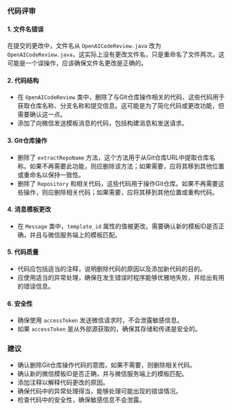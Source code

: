 ### 代码评审

#### 1. 文件名错误
在提交的更改中，文件名从 `OpenAICodeReview.java` 改为 `OpenAICodeReview.java`，这实际上没有更改文件名，只是重命名了文件两次。这可能是一个误操作，应该确保文件名更改是正确的。

#### 2. 代码结构
- 在 `OpenAICodeReview` 类中，删除了与Git仓库操作相关的代码，这些代码用于获取仓库名称、分支名称和提交信息。这可能是为了简化代码或更改功能，但需要确认这一点。
- 添加了向微信发送模板消息的代码，包括构建消息和发送请求。

#### 3. Git仓库操作
- 删除了 `extractRepoName` 方法，这个方法用于从Git仓库URL中提取仓库名称。如果不再需要此功能，则应删除该方法；如果需要，应将其移到其他位置或重命名以保持一致性。
- 删除了 `Repository` 和相关代码，这些代码用于操作Git仓库。如果不再需要这些操作，则应删除相关代码；如果需要，应将其移到其他位置或重构代码。

#### 4. 消息模板更改
- 在 `Message` 类中，`template_id` 属性的值被更改。需要确认新的模板ID是否正确，并且与微信服务端上的模板匹配。

#### 5. 代码质量
- 代码应包括适当的注释，说明删除代码的原因以及添加新代码的目的。
- 应使用适当的异常处理，确保在发生错误时程序能够优雅地失败，并给出有用的错误信息。

#### 6. 安全性
- 确保使用 `accessToken` 发送微信请求时，不会泄露敏感信息。
- 如果 `accessToken` 是从外部源获取的，确保其存储和传递是安全的。

### 建议
- 确认删除Git仓库操作代码的意图，如果不需要，则删除相关代码。
- 确认新的微信模板ID是否正确，并与微信服务端上的模板匹配。
- 添加注释以解释代码更改的原因。
- 确保代码中的异常处理得当，能够处理可能出现的错误情况。
- 检查代码中的安全性，确保敏感信息不会泄露。
